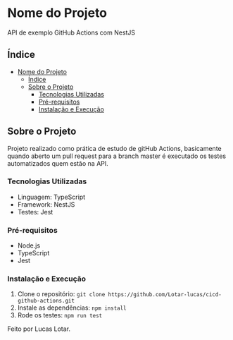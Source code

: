 # Nome do Projeto

API de exemplo GitHub Actions com NestJS

## Índice

- [Nome do Projeto](#nome-do-projeto)
  - [Índice](#índice)
  - [Sobre o Projeto](#sobre-o-projeto)
    - [Tecnologias Utilizadas](#tecnologias-utilizadas)
    - [Pré-requisitos](#pré-requisitos)
    - [Instalação e Execução](#instalação-e-execução)

## Sobre o Projeto

Projeto realizado como prática de estudo de gitHub Actions, basicamente quando aberto um pull request para a branch master é executado os testes automatizados quem estão na API.

### Tecnologias Utilizadas

- Linguagem: TypeScript
- Framework: NestJS
- Testes: Jest


### Pré-requisitos

- Node.js
- TypeScript
- Jest

### Instalação e Execução

1. Clone o repositório: `git clone https://github.com/Lotar-lucas/cicd-github-actions.git`
2. Instale as dependências: `npm install`
3. Rode os testes: `npm run test`

Feito por Lucas Lotar.
